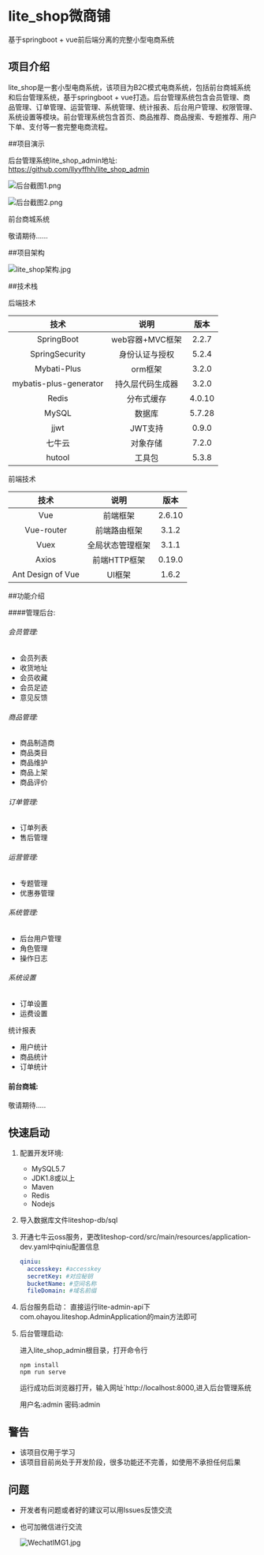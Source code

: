 # lite_shop微商铺

基于springboot + vue前后端分离的完整小型电商系统

## 项目介绍

lite_shop是一套小型电商系统，该项目为B2C模式电商系统，包括前台商城系统和后台管理系统，基于springboot  + vue打造。后台管理系统包含会员管理、商品管理、订单管理、运营管理、系统管理、统计报表、后台用户管理、权限管理、系统设置等模块。前台管理系统包含首页、商品推荐、商品搜索、专题推荐、用户下单、支付等一套完整电商流程。

##项目演示

后台管理系统lite_shop_admin地址: https://github.com/llyyffhh/lite_shop_admin

![后台截图1.png](https://i.loli.net/2020/09/20/YPAkIb32zMHXvFr.png)



![后台截图2.png](https://i.loli.net/2020/09/20/IRp7HblznxMUvoB.png)

前台商城系统

敬请期待......

##项目架构

![lite_shop架构.jpg](https://i.loli.net/2020/09/20/73PWtHj2cUqh1XL.png)

##技术栈

后端技术

|          技术          |       说明       |  版本  |
| :--------------------: | :--------------: | :----: |
|       SpringBoot       | web容器+MVC框架  | 2.2.7  |
|     SpringSecurity     |  身份认证与授权  | 5.2.4  |
|      Mybati-Plus       |     orm框架      | 3.2.0  |
| mybatis-plus-generator | 持久层代码生成器 | 3.2.0  |
|         Redis          |    分布式缓存    | 4.0.10 |
|         MySQL          |      数据库      | 5.7.28 |
|          jjwt          |     JWT支持      | 0.9.0  |
|         七牛云         |     对象存储     | 7.2.0  |
|         hutool         |      工具包      | 5.3.8  |

前端技术

|        技术        |       说明       |  版本  |
| :----------------: | :--------------: | :----: |
|        Vue         |     前端框架     | 2.6.10 |
|     Vue-router     |   前端路由框架   | 3.1.2  |
|        Vuex        | 全局状态管理框架 | 3.1.1  |
|       Axios        |   前端HTTP框架   | 0.19.0 |
| Ant Design of  Vue |      UI框架      | 1.6.2  |

##功能介绍

####管理后台:

###### 会员管理:

- 会员列表
- 收货地址
- 会员收藏
- 会员足迹
- 意见反馈 

###### 商品管理:

- 商品制造商
- 商品类目
- 商品维护
- 商品上架
- 商品评价

###### 订单管理:

-  订单列表
- 售后管理

###### 运营管理:

- 专题管理
- 优惠券管理 

###### 系统管理:

- 后台用户管理
- 角色管理
- 操作日志

###### 系统设置

- 订单设置
- 运费设置

统计报表

- 用户统计
- 商品统计
- 订单统计

#### 前台商城:

敬请期待.....

## 快速启动

1. 配置开发环境:

   - MySQL5.7
   - JDK1.8或以上
   - Maven
   - Redis
   - Nodejs

2. 导入数据库文件liteshop-db/sql

3. 开通七牛云oss服务，更改liteshop-cord/src/main/resources/application-dev.yaml中qiniu配置信息

   ```yaml
   qiniu:
     accesskey: #accesskey
     secretKey: #对应秘钥
     bucketName: #空间名称
     fileDomain: #域名前缀
   ```

4. 后台服务启动： 直接运行lite-admin-api下com.ohayou.liteshop.AdminApplication的main方法即可

5. 后台管理启动: 

   进入lite_shop_admin根目录，打开命令行

   ```shell
   npm install
   npm run serve
   ```

   运行成功后浏览器打开，输入网址`http://localhost:8000,进入后台管理系统

   用户名:admin 密码:admin

## 警告

- 该项目仅用于学习
- 该项目目前尚处于开发阶段，很多功能还不完善，如使用不承担任何后果

## 问题

- 开发者有问题或者好的建议可以用Issues反馈交流

- 也可加微信进行交流

  ![WechatIMG1.jpg](https://i.loli.net/2020/09/20/NPBrpl2iCHfbkdW.jpg)  









